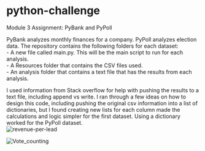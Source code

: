 # python-challenge
Module 3 Assignment: PyBank and PyPoll

PyBank analyzes monthly finances for a company. PyPoll analyzes election data. 
The repository contains the following folders for each dataset:  
    - A new file called main.py. This will be the main script to run for each analysis.  
    - A Resources folder that contains the CSV files used.  
    - An analysis folder that contains a text file that has the results from each analysis.  

I used information from Stack overflow for help with pushing the results to a text file, including append vs write. I ran through a few ideas on how to design this code, including pushing the original csv information into a list of dictionaries, but I found creating new lists for each column made the calculations and logic simpler for the first dataset. 
Using a dictionary worked for the PyPoll dataset.  
![revenue-per-lead](https://github.com/ddekker22/python-challenge/assets/111262299/1fad7bf0-8d2b-44c1-b736-e5c744561a14)



![Vote_counting](https://github.com/ddekker22/python-challenge/assets/111262299/1e85b5b1-db8c-4c72-9434-867ea25722be)
